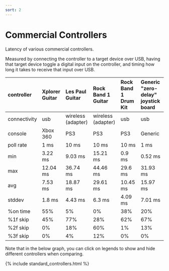 ```yaml
---
sort: 2
---
```


# Commercial Controllers

Latency of various commercial controllers.

Measured by connecting the controller to a target device over USB, having that target device toggle a digital input on the controller, and timing how long it takes to receive that input over USB.

| controller   | Xplorer Guitar | Les Paul Guitar    | Rock Band 1 Guitar | Rock Band 1 Drum Kit | Generic "zero-delay" joystick board |
| :----------- | :------------- | :----------------- | :----------------- | :------------------- | :---------------------------------- |
| connectivity | usb            | wireless (adapter) | wireless (adapter) | usb                  | usb                                 |
| console      | Xbox 360       | PS3                | PS3                | PS3                  | Generic                             |
| poll rate    | 1 ms           | 10 ms              | 10 ms              | 10 ms                | 1 ms                                |
| min          | 3.22 ms        | 9.03 ms            | 15.21 ms           | 0.9 ms               | 0.52 ms                             |
| max          | 12.04 ms       | 36.74 ms           | 44.46 ms           | 29.6 ms              | 31.93 ms                            |
| avg          | 7.53 ms        | 18.87 ms           | 29.61 ms           | 10.45 ms             | 15.97 ms                            |
| stddev       | 1.8 ms         | 4.43 ms            | 6.3 ms             | 4.09 ms              | 7.01 ms                             |
| %on time     | 55%            | 5%                 | 0%                 | 38%                  | 20%                                 |
| %1f skip     | 45%            | 77%                | 28%                | 62%                  | 67%                                 |
| %2f skip     | 0%             | 18%                | 60%                | 1%                   | 13%                                 |
| %3f skip     | 0%             | 4%                 | 12%                | 0%                   | 0%                                  |

Note that in the below graph, you can click on legends to show and hide different controllers when comparing.

{% include standard_controllers.html %}
